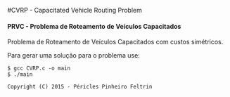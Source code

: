#CVRP - Capacitated Vehicle Routing Problem
#### PRVC - Problema de Roteamento de Veículos Capacitados
Problema de Roteamento de Veículos Capacitados com custos simétricos. 

Para gerar uma solução para o problema use:
```
$ gcc CVRP.c -o main
$ ./main
```

```
Copyright (C) 2015 - Péricles Pinheiro Feltrin
```
